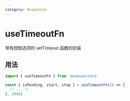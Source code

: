 ```yaml
---
category: Animation
---
```


# useTimeoutFn

带有控制选项的 setTimeout 函数的封装

## 用法

```js
import { useTimeoutFn } from '@vueuse/core'

const { isPending, start, stop } = useTimeoutFn(() => {
  /* ... */
}, 3000)
```

